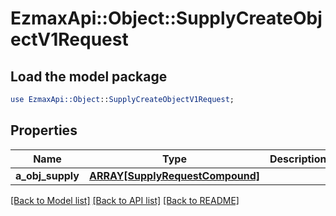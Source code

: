 # EzmaxApi::Object::SupplyCreateObjectV1Request

## Load the model package
```perl
use EzmaxApi::Object::SupplyCreateObjectV1Request;
```

## Properties
Name | Type | Description | Notes
------------ | ------------- | ------------- | -------------
**a_obj_supply** | [**ARRAY[SupplyRequestCompound]**](SupplyRequestCompound.md) |  | 

[[Back to Model list]](../README.md#documentation-for-models) [[Back to API list]](../README.md#documentation-for-api-endpoints) [[Back to README]](../README.md)


